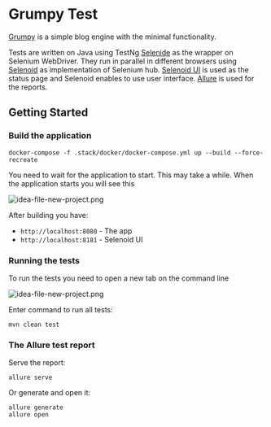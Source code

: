 # Grumpy Test

[Grumpy](https://github.com/tonsky/grumpy) is a simple blog engine with the minimal functionality.

Tests are written on Java using TestNg [Selenide](https://github.com/codeborne/selenide) as the wrapper on Selenium WebDriver.
They run in parallel in different browsers using [Selenoid](https://github.com/aerokube/selenoid) as implementation of Selenium hub.
[Selenoid UI](https://github.com/aerokube/selenoid-ui) is used as the status page and Selenoid enables to use user interface.
[Allure](https://github.com/allure-framework/allure2) is used for the reports.

## Getting Started
### Build the application
```
docker-compose -f .stack/docker/docker-compose.yml up --build --force-recreate
```
You need to wait for the application to start. This may take a while. When the application starts you will see this

![idea-file-new-project.png](https://i.imgur.com/dEcSq0X.png)

After building you have:
* `http://localhost:8080` - The app
* `http://localhost:8181` - Selenoid UI

### Running the tests
To run the tests you need to open a new tab on the command line

![idea-file-new-project.png](https://i.imgur.com/ravbozt.png)

Enter command to run all tests:
```
mvn clean test
```

### The Allure test report
Serve the report:
```
allure serve
```
Or generate and open it:
```
allure generate
allure open
```